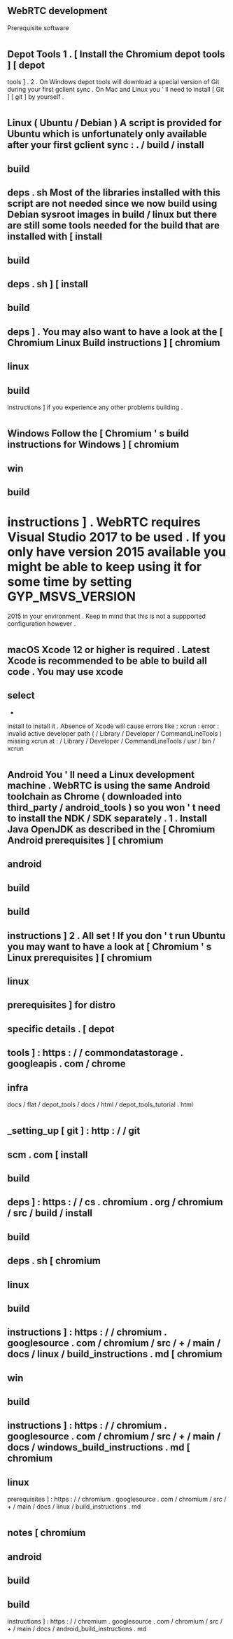 #
WebRTC
development
-
Prerequisite
software
#
#
Depot
Tools
1
.
[
Install
the
Chromium
depot
tools
]
[
depot
-
tools
]
.
2
.
On
Windows
depot
tools
will
download
a
special
version
of
Git
during
your
first
gclient
sync
.
On
Mac
and
Linux
you
'
ll
need
to
install
[
Git
]
[
git
]
by
yourself
.
#
#
Linux
(
Ubuntu
/
Debian
)
A
script
is
provided
for
Ubuntu
which
is
unfortunately
only
available
after
your
first
gclient
sync
:
.
/
build
/
install
-
build
-
deps
.
sh
Most
of
the
libraries
installed
with
this
script
are
not
needed
since
we
now
build
using
Debian
sysroot
images
in
build
/
linux
but
there
are
still
some
tools
needed
for
the
build
that
are
installed
with
[
install
-
build
-
deps
.
sh
]
[
install
-
build
-
deps
]
.
You
may
also
want
to
have
a
look
at
the
[
Chromium
Linux
Build
instructions
]
[
chromium
-
linux
-
build
-
instructions
]
if
you
experience
any
other
problems
building
.
#
#
Windows
Follow
the
[
Chromium
'
s
build
instructions
for
Windows
]
[
chromium
-
win
-
build
-
instructions
]
.
WebRTC
requires
Visual
Studio
2017
to
be
used
.
If
you
only
have
version
2015
available
you
might
be
able
to
keep
using
it
for
some
time
by
setting
GYP_MSVS_VERSION
=
2015
in
your
environment
.
Keep
in
mind
that
this
is
not
a
suppported
configuration
however
.
#
#
macOS
Xcode
12
or
higher
is
required
.
Latest
Xcode
is
recommended
to
be
able
to
build
all
code
.
You
may
use
xcode
-
select
-
-
install
to
install
it
.
Absence
of
Xcode
will
cause
errors
like
:
xcrun
:
error
:
invalid
active
developer
path
(
/
Library
/
Developer
/
CommandLineTools
)
missing
xcrun
at
:
/
Library
/
Developer
/
CommandLineTools
/
usr
/
bin
/
xcrun
#
#
Android
You
'
ll
need
a
Linux
development
machine
.
WebRTC
is
using
the
same
Android
toolchain
as
Chrome
(
downloaded
into
third_party
/
android_tools
)
so
you
won
'
t
need
to
install
the
NDK
/
SDK
separately
.
1
.
Install
Java
OpenJDK
as
described
in
the
[
Chromium
Android
prerequisites
]
[
chromium
-
android
-
build
-
build
-
instructions
]
2
.
All
set
!
If
you
don
'
t
run
Ubuntu
you
may
want
to
have
a
look
at
[
Chromium
'
s
Linux
prerequisites
]
[
chromium
-
linux
-
prerequisites
]
for
distro
-
specific
details
.
[
depot
-
tools
]
:
https
:
/
/
commondatastorage
.
googleapis
.
com
/
chrome
-
infra
-
docs
/
flat
/
depot_tools
/
docs
/
html
/
depot_tools_tutorial
.
html
#
_setting_up
[
git
]
:
http
:
/
/
git
-
scm
.
com
[
install
-
build
-
deps
]
:
https
:
/
/
cs
.
chromium
.
org
/
chromium
/
src
/
build
/
install
-
build
-
deps
.
sh
[
chromium
-
linux
-
build
-
instructions
]
:
https
:
/
/
chromium
.
googlesource
.
com
/
chromium
/
src
/
+
/
main
/
docs
/
linux
/
build_instructions
.
md
[
chromium
-
win
-
build
-
instructions
]
:
https
:
/
/
chromium
.
googlesource
.
com
/
chromium
/
src
/
+
/
main
/
docs
/
windows_build_instructions
.
md
[
chromium
-
linux
-
prerequisites
]
:
https
:
/
/
chromium
.
googlesource
.
com
/
chromium
/
src
/
+
/
main
/
docs
/
linux
/
build_instructions
.
md
#
notes
[
chromium
-
android
-
build
-
build
-
instructions
]
:
https
:
/
/
chromium
.
googlesource
.
com
/
chromium
/
src
/
+
/
main
/
docs
/
android_build_instructions
.
md
